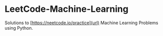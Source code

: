 # LeetCode-Machine-Learning

Solutions to [https://neetcode.io/practice](url) Machine Learning Problems using Python.
